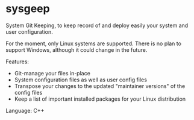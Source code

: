 # sysgeep
System Git Keeping, to keep record of and deploy easily your system and user configuration.

For the moment, only Linux systems are supported.
There is no plan to support Windows, although it could change in the future.

Features:
- Git-manage your files in-place
- System configuration files as well as user config files
- Transpose your changes to the updated "maintainer versions" of the config files
- Keep a list of important installed packages for your Linux distribution

Language: C++
